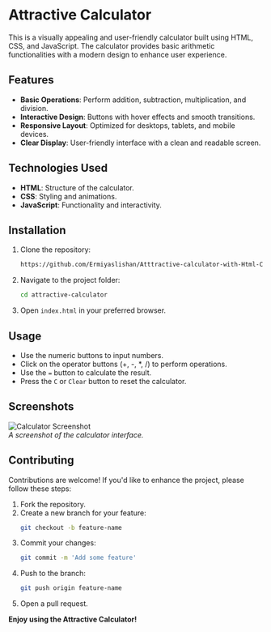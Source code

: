 # Attractive Calculator

This is a visually appealing and user-friendly calculator built using HTML, CSS, and JavaScript. The calculator provides basic arithmetic functionalities with a modern design to enhance user experience.

## Features

- **Basic Operations**: Perform addition, subtraction, multiplication, and division.
- **Interactive Design**: Buttons with hover effects and smooth transitions.
- **Responsive Layout**: Optimized for desktops, tablets, and mobile devices.
- **Clear Display**: User-friendly interface with a clean and readable screen.

## Technologies Used

- **HTML**: Structure of the calculator.
- **CSS**: Styling and animations.
- **JavaScript**: Functionality and interactivity.

## Installation

1. Clone the repository:
   ```bash
   https://github.com/Ermiyaslishan/Atttractive-calculator-with-Html-Css-and-Js-.git
   ```

2. Navigate to the project folder:
   ```bash
   cd attractive-calculator
   ```

3. Open `index.html` in your preferred browser.

## Usage

- Use the numeric buttons to input numbers.
- Click on the operator buttons (+, -, *, /) to perform operations.
- Use the `=` button to calculate the result.
- Press the `C` or `Clear` button to reset the calculator.

## Screenshots

![Calculator Screenshot](#)  
_A screenshot of the calculator interface._

## Contributing

Contributions are welcome! If you'd like to enhance the project, please follow these steps:

1. Fork the repository.
2. Create a new branch for your feature:
   ```bash
   git checkout -b feature-name
   ```
3. Commit your changes:
   ```bash
   git commit -m 'Add some feature'
   ```
4. Push to the branch:
   ```bash
   git push origin feature-name
   ```
5. Open a pull request.

**Enjoy using the Attractive Calculator!**
